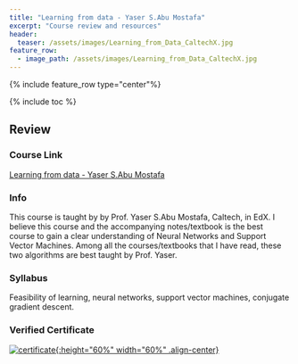 ```yaml
---
title: "Learning from data - Yaser S.Abu Mostafa"
excerpt: "Course review and resources"
header:
  teaser: /assets/images/Learning_from_Data_CaltechX.jpg
feature_row:
  - image_path: /assets/images/Learning_from_Data_CaltechX.jpg
---
```


{% include feature_row type="center"%}

{% include toc %}

## Review

### Course Link
<a href="https://www.edx.org/course/learning-data-introductory-machine-caltechx-cs1156x">Learning from data - Yaser S.Abu Mostafa</a>

### Info
This course is taught by by Prof. Yaser S.Abu Mostafa, Caltech, in EdX. I believe this course and the accompanying notes/textbook is the best course to gain a clear understanding of Neural Networks and Support Vector Machines. Among all the courses/textbooks that I have read, these two algorithms are best taught by Prof. Yaser.

### Syllabus
Feasibility of learning, neural networks, support vector machines, conjugate gradient descent.

<!--
### Repository
The [repository](https://github.com/Adaickalavan/Learning-from-Data-CS1156X-Yaser-S.Abu-Mostafa-CaltechX-EdX) consists of the following: 
* Lectures - Notes
* Homework - Answers
* Textbook - Chapters 6,7,8,9, and Appendix B, C
-->

### Verified Certificate
[![certificate](/assets/images/Learning_from_Data_CaltechX.jpg){:height="60%" width="60%" .align-center}](https://courses.edx.org/certificates/7ffb9c6e8015419b9359204d1612250a)
